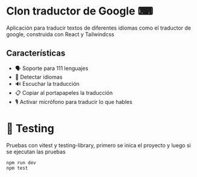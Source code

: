 # Clon traductor de Google ⌨

Aplicación para traducir textos de diferentes idiomas como el traductor de google, construida con React y Tailwindcss

## Características

- 🗣️ Soporte para 111 lenguajes
- 🧠 Detectar idiomas
- 🔊 Escuchar la traducción
- 📋 Copiar al portapapeles la traducción
- 🎙 Activar micrófono para traducir lo que hables

# 🧪 Testing

Pruebas con vitest y testing-library, primero se inica el proyecto y luego si se ejecutan las pruebas

```
npm run dev
npm test
```
